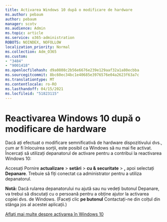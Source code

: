 ```yaml
---
title: Activarea Windows 10 după o modificare de hardware
ms.author: pebaum
author: pebaum
manager: scotv
ms.audience: Admin
ms.topic: article
ms.service: o365-administration
ROBOTS: NOINDEX, NOFOLLOW
localization_priority: Normal
ms.collection: Adm_O365
ms.custom:
- "3484"
- "9001418"
ms.openlocfilehash: d9a0808c2b56e6676e239e129aaf32a1a80ecbba
ms.sourcegitcommit: 8bc60ec34bc1e40685e3976576e04a2623f63a7c
ms.translationtype: MT
ms.contentlocale: ro-RO
ms.lasthandoff: 04/15/2021
ms.locfileid: "51823115"
---
```

# <a name="reactivating-windows-10-after-a-hardware-change"></a>Reactivarea Windows 10 după o modificare de hardware

Dacă ați efectuat o modificare semnificativă de hardware dispozitivului dvs., cum ar fi înlocuirea sorții, este posibil ca Windows să nu mai fie activat. Încercați să utilizați depanatorul de activare pentru a contribui la reactivarea Windows 10:

Accesați Pornire **actualizare**  >  **setări**  >  **cu & securitate**  >  **,** apoi selectați **Depanare**. Trebuie să fiți conectat ca administrator pentru a utiliza depanatorul.

**Notă:** Dacă rularea depanatorului nu ajută sau  nu vedeți butonul Depanare, va trebui să discutați cu o persoană pentru a obține ajutor la activarea copiei dvs. de Windows. (Faceți clic **pe butonul** Contactați-ne din colțul din stânga jos al acestei aplicații.)

[Aflați mai multe despre activarea în Windows 10](https://support.microsoft.com/help/12440/windows-10-activate)
